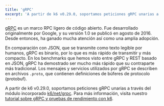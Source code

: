 ```yaml
---
title: 'gRPC'
excerpt: 'A partir de k6 v0.29.0, soportamos peticiones gRPC unarias a través del módulo incorporado `k6/net/grpc`.'
---
```


[gRPC](https://grpc.io/) es un marco RPC ligero de código abierto. Fue desarrollado originalmente por Google, y su versión 1.0 se publicó en agosto de 2016. Desde entonces, ha ganado mucha atención así como una amplia adopción.

En comparación con JSON, que se transmite como texto legible por humanos, gRPC es binario, por lo que es más rápido de transmitir y más compacto. En los benchmarks que hemos visto entre gRPC y REST basado en JSON, gRPC ha demostrado ser mucho más rápido que su contraparte más tradicional. Los mensajes y servicios utilizados por gRPC se describen en archivos `.proto`, que contienen definiciones de búferes de protocolo (protobuf).

A partir de k6 v0.29.0, soportamos peticiones gRPC unarias a través del módulo incorporado [k6/net/grpc](/javascript-api/k6-net-grpc). Para más información, visita nuestro [tutorial sobre gRPC y pruebas de rendimiento con k6](https://k6.io/blog/es/performance-testing-grpc-services/).
